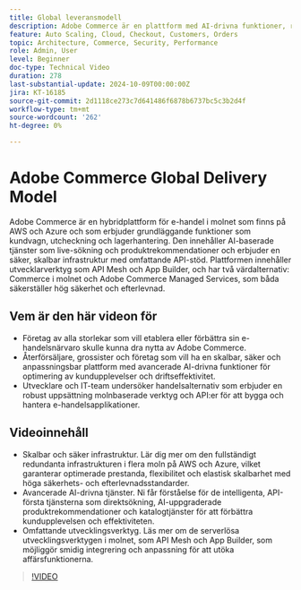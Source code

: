 ```yaml
---
title: Global leveransmodell
description: Adobe Commerce är en plattform med AI-drivna funktioner, robusta API:er och den bästa säkerheten och finns tillgänglig på AWS och Azure med flexibla supportalternativ.
feature: Auto Scaling, Cloud, Checkout, Customers, Orders
topic: Architecture, Commerce, Security, Performance
role: Admin, User
level: Beginner
doc-type: Technical Video
duration: 278
last-substantial-update: 2024-10-09T00:00:00Z
jira: KT-16185
source-git-commit: 2d1118ce273c7d641486f6878b6737bc5c3b2d4f
workflow-type: tm+mt
source-wordcount: '262'
ht-degree: 0%

---
```



# Adobe Commerce Global Delivery Model

Adobe Commerce är en hybridplattform för e-handel i molnet som finns på AWS och Azure och som erbjuder grundläggande funktioner som kundvagn, utcheckning och lagerhantering. Den innehåller AI-baserade tjänster som live-sökning och produktrekommendationer och erbjuder en säker, skalbar infrastruktur med omfattande API-stöd. Plattformen innehåller utvecklarverktyg som API Mesh och App Builder, och har två värdalternativ: Commerce i molnet och Adobe Commerce Managed Services, som båda säkerställer hög säkerhet och efterlevnad.

## Vem är den här videon för

- Företag av alla storlekar som vill etablera eller förbättra sin e-handelsnärvaro skulle kunna dra nytta av Adobe Commerce.
- Återförsäljare, grossister och företag som vill ha en skalbar, säker och anpassningsbar plattform med avancerade AI-drivna funktioner för optimering av kundupplevelser och driftseffektivitet.
- Utvecklare och IT-team undersöker handelsalternativ som erbjuder en robust uppsättning molnbaserade verktyg och API:er för att bygga och hantera e-handelsapplikationer.

## Videoinnehåll

- Skalbar och säker infrastruktur.  Lär dig mer om den fullständigt redundanta infrastrukturen i flera moln på AWS och Azure, vilket garanterar optimerade prestanda, flexibilitet och elastisk skalbarhet med höga säkerhets- och efterlevnadsstandarder.
- Avancerade AI-drivna tjänster. Ni får förståelse för de intelligenta, API-första tjänsterna som direktsökning, AI-uppgraderade produktrekommendationer och katalogtjänster för att förbättra kundupplevelsen och effektiviteten. &#x200B;
- Omfattande utvecklingsverktyg. Läs mer om de serverlösa utvecklingsverktygen i molnet, som API Mesh och App Builder, som möjliggör smidig integrering och anpassning för att utöka affärsfunktionerna. &#x200B;

>[!VIDEO](https://video.tv.adobe.com/v/3433500?learn=on)
